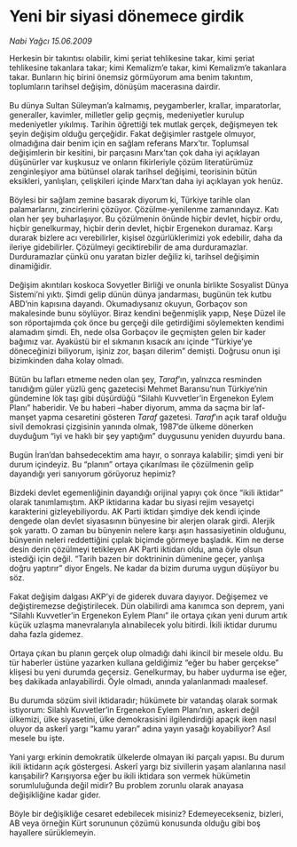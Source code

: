 # Yeni bir siyasi dönemece girdik

*Nabi Yağcı 15.06.2009*

<div class="taraf_structure_2col_1zq">
<div class="margen_n">



 <p>Herkesin bir takıntısı olabilir, kimi şeriat tehlikesine takar, kimi şeriat tehlikesine takanlara takar; kimi Kemalizm’e takar, kimi Kemalizm’e takanlara takar. Bunların hiç birini önemsiz görmüyorum ama benim takıntım, toplumların tarihsel değişim, dönüşüm macerasına dairdir. <br/><br/>Bu dünya Sultan Süleyman’a kalmamış, peygamberler, krallar, imparatorlar, generaller, kavimler, milletler gelip geçmiş, medeniyetler kurulup medeniyetler yıkılmış. Tarihin öğrettiği tek mutlak gerçek, değişmeyen tek şeyin değişim olduğu gerçeğidir. Fakat değişimler rastgele olmuyor, olmadığına dair benim için en sağlam referans Marx’tır. Toplumsal değişimlerin bir kesitini, bir parçasını Marx’tan çok daha iyi açıklayan düşünürler var kuşkusuz ve onların fikirleriyle çözüm literatürümüz zenginleşiyor ama bütünsel olarak tarihsel değişimi, teorisinin bütün eksikleri, yanlışları, çelişkileri içinde Marx’tan daha iyi açıklayan yok henüz. <br/><br/>Böylesi bir sağlam zemine basarak diyorum ki, Türkiye tarihle olan palamarlarını, zincirlerini çözüyor. Çözülme-yenilenme zamanındayız. Katı olan her şey buharlaşıyor. Bu çözülmenin önünde hiçbir devlet, hiçbir ordu, hiçbir genelkurmay, hiçbir derin devlet, hiçbir Ergenekon duramaz. Karşı durarak bizlere acı verebilirler, kişisel özgürlüklerimizi yok edebilir, daha da ileriye gidebilirler. Çözülmeyi geciktirebilir de ama durduramazlar. Durduramazlar çünkü onu yaratan bizler değiliz ki, tarihsel değişimin dinamiğidir. <br/><br/>Değişim akıntıları koskoca Sovyetler Birliği ve onunla birlikte Sosyalist Dünya Sistemi’ni yıktı. Şimdi gelip dünün dünya jandarması, bugünün tek kutbu ABD’nin kapısına dayandı. Okumadıysanız okuyun, Gorbaçov son makalesinde bunu söylüyor. Biraz kendini beğenmişlik yapıp, Neşe Düzel ile son röportajımda çok önce bu gerçeği dile getirdiğimi söylemekten kendimi alamadım şimdi. Eh, nede olsa Gorbaçov ile geçmişten gelen bir kader bağımız var. Ayaküstü bir el sıkmanın kısacık anı içinde “Türkiye’ye döneceğinizi biliyorum, işiniz zor, başarı dilerim” demişti. Doğrusu onun işi bizimkinden daha kolay olmadı. <br/><br/>Bütün bu lafları etmeme neden olan şey, <i>Taraf</i>’ın, yalnızca resminden tanıdığım güler yüzlü genç gazetecisi Mehmet Baransu’nun Türkiye’nin gündemine lök taşı gibi düşürdüğü “Silahlı Kuvvetler’in Ergenekon Eylem Planı” haberidir. Ve bu haberi –haber diyorum, amma da saçma bir laf- manşet yapma cesaretini gösteren <i>Taraf</i> gazetesi. <i>Taraf</i>’ın açık taraf olduğu sivil demokrasi çizgisinin yanında olmak, 1987’de ülkeme dönerken duyduğum “iyi ve haklı bir şey yaptığım” duygusunu yeniden duyurdu bana. <br/><br/>Bugün İran’dan bahsedecektim ama hayır, o sonraya kalabilir; şimdi yeni bir durum içindeyiz. Bu “planın” ortaya çıkarılması ile çözülmenin gelip dayandığı yeri sanıyorum görüyoruz hepimiz? <br/><br/>Bizdeki devlet egemenliğinin dayandığı orijinal yapıyı çok önce “ikili iktidar” olarak tanımlamıştım. AKP iktidarına kadar bu siyasi rejim vesayetçi karakterini gizleyebiliyordu. AK Parti iktidarı şimdiye dek kendi içinde dengede olan devlet siyasasının bünyesine bir alerjen olarak girdi. Alerjik şok yarattı. O zaman bu bünyenin nelere karşı aşırı hassasiyetinin olduğunu, bünyenin neleri reddettiğini çıplak biçimde görmeye başladık. Kim ne derse desin derin çözülmeyi tetikleyen AK Parti iktidarı oldu, ama öyle olsun istediği için değil. “Tarih bazen bir doktrininin dümenine geçer, yanlışa doğru yaptırır” diyor Engels. Ne kadar da bizim duruma uygun düşüyor bu söz. <br/><br/>Fakat değişim dalgası AKP’yi de giderek duvara dayıyor. Değişemez ve değiştiremezse değiştirilecek. Dün olabilirdi ama kanımca son deprem, yani “Silahlı Kuvvetler’in Ergenekon Eylem Planı” ile ortaya çıkan yeni durum artık küçük uzlaşma manevralarıyla alınabilecek yolu bitirdi. İkili iktidar durumu daha fazla gidemez. <br/><br/>Ortaya çıkan bu planın gerçek olup olmadığı dahi ikincil bir mesele oldu. Bu tür haberler üstüne yazarken kullana geldiğimiz “eğer bu haber gerçekse” klişesi bu yeni durumda geçersiz. Genelkurmay, bu haber uydurma ise eğer, beş dakikada anlayabilirdi. Öyle olmadı, anında yalanlanmadı maalesef. <br/><br/>Bu durumda sözüm sivil iktidaradır; hükümete bir vatandaş olarak sormak istiyorum: Silahlı Kuvvetler’in Ergenekon Eylem Planı’nın, askeri değil ülkemizi, ülke siyasetini, ülke demokrasisini ilgilendirdiği apaçık iken nasıl oluyor da askerî yargı “kamu yararı” adına yayın yasağı koyabiliyor? Asıl mesele bu işte. <br/><br/>Yani yargı erkinin demokratik ülkelerde olmayan iki parçalı yapısı. Bu durum ikili iktidarın açık göstergesi. Askerî yargı biz sivillerin yaşam alanlarına nasıl karışabilir? Karışıyorsa eğer bu ikili iktidara son vermek hükümetin sorumluluğunda değil midir? Bu problem zorunlu olarak anayasa değişikliğine kadar gider. <br/><br/>Böyle bir değişikliğe cesaret edebilecek misiniz? Edemeyecekseniz, bizleri, AB veya örneğin Kürt sorununun çözümü konusunda olduğu gibi boş hayallere sürüklemeyin.</p>
<br/>
<br/>
<br/>



<br/>


<div id="taraf_not">
</div>

</div>


</div>
